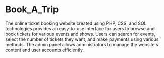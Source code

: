 # Book_A_Trip

The online ticket booking website created using PHP, CSS, and SQL technologies provides an easy-to-use interface for users to browse and book tickets for various events and shows. Users can search for events, select the number of tickets they want, and make payments using various methods. The admin panel allows administrators to manage the website's content and user accounts efficiently.
